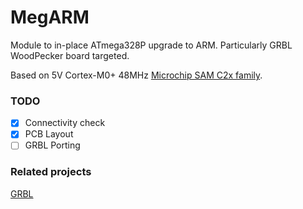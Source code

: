 # MegARM
Module to in-place ATmega328P upgrade to ARM. Particularly GRBL WoodPecker board targeted.

Based on 5V Cortex-M0+ 48MHz [Microchip SAM C2x family](https://www.microchip.com/wwwproducts/en/ATSAMC20E18A).

### TODO

- [X] Connectivity check
- [X] PCB Layout
- [ ] GRBL Porting

### Related projects
[GRBL](https://github.com/gnea/grbl)
